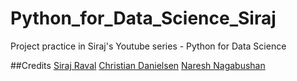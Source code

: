 # Python_for_Data_Science_Siraj
Project practice in Siraj's Youtube series - Python for Data Science

##Credits
[Siraj Raval](https://github.com/llSourcell)
[Christian Danielsen](https://github.com/chribsen)
[Naresh Nagabushan](https://github.com/Naresh1318)
